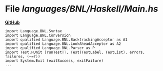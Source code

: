 # File _languages/BNL/Haskell/Main.hs_
**[GitHub](https://github.com/softlang/yas/blob/master/languages/BNL/Haskell/Main.hs)**
```
import Language.BNL.Syntax
import Language.BNL.Conversion 
import qualified Language.BNL.BacktrackingAcceptor as A1
import qualified Language.BNL.LookAheadAcceptor as A2
import qualified Language.BNL.Parser as P
import Test.HUnit (runTestTT, Test(TestLabel, TestList), errors, failures, (~=?))
import System.Exit (exitSuccess, exitFailure)
...
```
